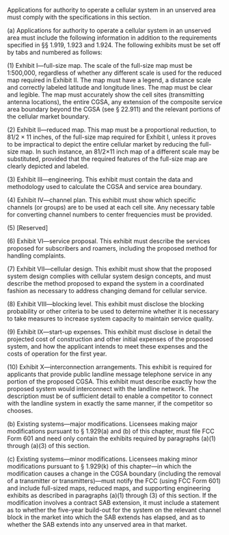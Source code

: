 Applications for authority to operate a cellular system in an unserved area must comply with the specifications in this section.

(a) Applications for authority to operate a cellular system in an unserved area must include the following information in addition to the requirements specified in §§ 1.919, 1.923 and 1.924. The following exhibits must be set off by tabs and numbered as follows:

(1) Exhibit I—full-size map. The scale of the full-size map must be 1:500,000, regardless of whether any different scale is used for the reduced map required in Exhibit II. The map must have a legend, a distance scale and correctly labeled latitude and longitude lines. The map must be clear and legible. The map must accurately show the cell sites (transmitting antenna locations), the entire CGSA, any extension of the composite service area boundary beyond the CGSA (see § 22.911) and the relevant portions of the cellular market boundary.

(2) Exhibit II—reduced map. This map must be a proportional reduction, to 81/2 × 11 inches, of the full-size map required for Exhibit I, unless it proves to be impractical to depict the entire cellular market by reducing the full-size map. In such instance, an 81/2×11 inch map of a different scale may be substituted, provided that the required features of the full-size map are clearly depicted and labeled.

(3) Exhibit III—engineering. This exhibit must contain the data and methodology used to calculate the CGSA and service area boundary.

(4) Exhibit IV—channel plan. This exhibit must show which specific channels (or groups) are to be used at each cell site. Any necessary table for converting channel numbers to center frequencies must be provided.

(5) [Reserved]

(6) Exhibit VI—service proposal. This exhibit must describe the services proposed for subscribers and roamers, including the proposed method for handling complaints.

(7) Exhibit VII—cellular design. This exhibit must show that the proposed system design complies with cellular system design concepts, and must describe the method proposed to expand the system in a coordinated fashion as necessary to address changing demand for cellular service.

(8) Exhibit VIII—blocking level. This exhibit must disclose the blocking probability or other criteria to be used to determine whether it is necessary to take measures to increase system capacity to maintain service quality.

(9) Exhibit IX—start-up expenses. This exhibit must disclose in detail the projected cost of construction and other initial expenses of the proposed system, and how the applicant intends to meet these expenses and the costs of operation for the first year.

(10) Exhibit X—interconnection arrangements. This exhibit is required for applicants that provide public landline message telephone service in any portion of the proposed CGSA. This exhibit must describe exactly how the proposed system would interconnect with the landline network. The description must be of sufficient detail to enable a competitor to connect with the landline system in exactly the same manner, if the competitor so chooses.

(b) Existing systems—major modifications. Licensees making major modifications pursuant to § 1.929(a) and (b) of this chapter, must file FCC Form 601 and need only contain the exhibits required by paragraphs (a)(1) through (a)(3) of this section.

(c) Existing systems—minor modifications. Licensees making minor modifications pursuant to § 1.929(k) of this chapter—in which the modification causes a change in the CGSA boundary (including the removal of a transmitter or transmitters)—must notify the FCC (using FCC Form 601) and include full-sized maps, reduced maps, and supporting engineering exhibits as described in paragraphs (a)(1) through (3) of this section. If the modification involves a contract SAB extension, it must include a statement as to whether the five-year build-out for the system on the relevant channel block in the market into which the SAB extends has elapsed, and as to whether the SAB extends into any unserved area in that market.

